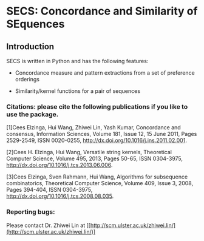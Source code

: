 # SECS: Concordance and Similarity of SEquences


## Introduction

SECS is written in Python and  has the following  features:

  - Concordance measure and pattern extractions from a set of preference orderings

  - Similarity/kernel functions for a pair of sequences


### Citations: please cite the following publications if you like to use the package.
[1]Cees Elzinga, Hui Wang, Zhiwei Lin, Yash Kumar, Concordance and consensus, Information Sciences, Volume 181, Issue 12, 15 June 2011, Pages 2529-2549, ISSN 0020-0255, http://dx.doi.org/10.1016/j.ins.2011.02.001. 

[2]Cees H. Elzinga, Hui Wang, Versatile string kernels, Theoretical Computer Science, Volume 495, 2013, Pages 50-65, ISSN 0304-3975, http://dx.doi.org/10.1016/j.tcs.2013.06.006. 

[3]Cees Elzinga, Sven Rahmann, Hui Wang, Algorithms for subsequence combinatorics, Theoretical Computer Science, Volume 409, Issue 3, 2008, Pages 394-404, ISSN 0304-3975, http://dx.doi.org/10.1016/j.tcs.2008.08.035. 

### Reporting bugs:

Please contact Dr. Zhiwei Lin at [[http://scm.ulster.ac.uk/zhiwei.lin/](http://scm.ulster.ac.uk/zhiwei.lin/)]
